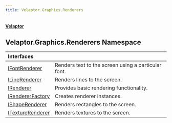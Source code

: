 ```yaml
---
title: Velaptor.Graphics.Renderers
---
```


#### [Velaptor](Namespaces.md 'Velaptor Namespaces')

## Velaptor.Graphics.Renderers Namespace

| Interfaces | |
| :--- | :--- |
| [IFontRenderer](Velaptor.Graphics.Renderers.IFontRenderer.md 'Velaptor.Graphics.Renderers.IFontRenderer') | Renders text to the screen using a particular font. |
| [ILineRenderer](Velaptor.Graphics.Renderers.ILineRenderer.md 'Velaptor.Graphics.Renderers.ILineRenderer') | Renders lines to the screen. |
| [IRenderer](Velaptor.Graphics.Renderers.IRenderer.md 'Velaptor.Graphics.Renderers.IRenderer') | Provides basic rendering functionality. |
| [IRendererFactory](Velaptor.Graphics.Renderers.IRendererFactory.md 'Velaptor.Graphics.Renderers.IRendererFactory') | Creates renderer instances. |
| [IShapeRenderer](Velaptor.Graphics.Renderers.IShapeRenderer.md 'Velaptor.Graphics.Renderers.IShapeRenderer') | Renders rectangles to the screen. |
| [ITextureRenderer](Velaptor.Graphics.Renderers.ITextureRenderer.md 'Velaptor.Graphics.Renderers.ITextureRenderer') | Renders textures to the screen. |
